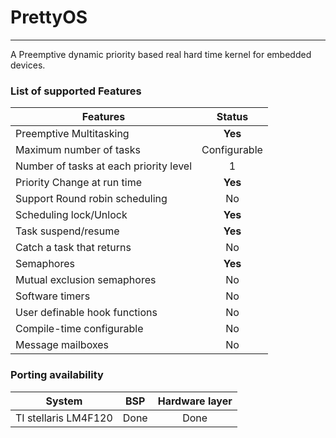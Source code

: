 # PrettyOS
---------
A Preemptive dynamic priority based real hard time kernel for embedded devices.

### List of supported Features

| Features      | Status        |
| ------------- |:-------------:|
| Preemptive Multitasking      | **Yes** |
| Maximum number of tasks      | Configurable     |
| Number of tasks at each priority level | 1      |
| Priority Change at run time | **Yes** |
| Support Round robin scheduling | No |
| Scheduling lock/Unlock | **Yes** |
|Task suspend/resume| **Yes** |
|Catch a task that returns| No |
|Semaphores| **Yes** |
| Mutual exclusion semaphores | No |
|Software timers| No|
| User definable hook functions | No |
| Compile-time configurable | No |
| Message mailboxes | No |

### Porting availability
| System      | BSP        | Hardware layer|
| ------------- |:-------------:|:-------------:|
| TI stellaris LM4F120 | Done | Done |